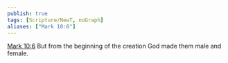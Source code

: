 ```yaml
---
publish: true
tags: [Scripture/NewT, noGraph]
aliases: ["Mark 10:6"]
---
```

[Mark 10:6](https://churchofjesuschrist.org/study/scriptures/nt/mark/10?lang=eng&id=p6#p6) But from the beginning of the creation God made them male and female.
